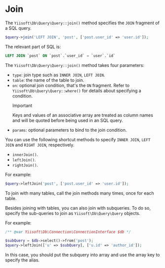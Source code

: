 # Join

The `Yiisoft\Db\Query\Query::join()` method specifies the `JOIN` fragment of a SQL query.

```php
$query->join('LEFT JOIN', 'post', ['post.user_id' => 'user.id']);
```

The relevant part of SQL is:

```sql
LEFT JOIN `post` ON `post`.`user_id` = `user`.`id`
```

The `Yiisoft\Db\Query\Query::join()` method takes four parameters:

- `type`: join type such as `INNER JOIN`, `LEFT JOIN`.
- `table`: the name of the table to join.
- `on`: optional join condition, that's the `ON` fragment.
  Refer to `Yiisoft\Db\Query\Query::where()` for details about specifying a condition.
  > [!IMPORTANT]
  > Keys and values of an associative array are treated as column names and will be quoted before being used in an SQL query.
- `params`: optional parameters to bind to the join condition.

You can use the following shortcut methods to specify `INNER JOIN`, `LEFT JOIN` and `RIGHT JOIN`, respectively.

- `innerJoin()`.
- `leftJoin()`.
- `rightJoin()`.

For example:

```php
$query->leftJoin('post', ['post.user_id' => 'user.id']);
```

To join with many tables, call the join methods many times, once for each table.

Besides joining with tables, you can also join with subqueries.
To do so, specify the sub-queries to join as `Yiisoft\Db\Query\Query` objects.

For example:

```php
/** @var Yiisoft\Db\Connection\ConnectionInterface $db */

$subQuery = $db->select()->from('post');
$query->leftJoin(['u' => $subQuery], ['u.id' => 'author_id']);
```

In this case, you should put the subquery into array and use the array key to specify the alias.
